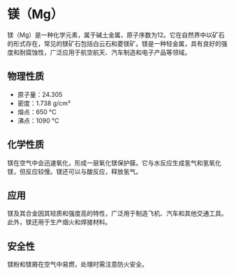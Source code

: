 # 镁（Mg）

镁（Mg）是一种化学元素，属于碱土金属，原子序数为12。它在自然界中以矿石的形式存在，常见的镁矿石包括白云石和菱镁矿。镁是一种轻金属，具有良好的强度和耐腐蚀性，广泛应用于航空航天、汽车制造和电子产品等领域。

## 物理性质
- 原子量：24.305
- 密度：1.738 g/cm³
- 熔点：650 °C
- 沸点：1090 °C

## 化学性质
镁在空气中会迅速氧化，形成一层氧化镁保护膜。它与水反应生成氢气和氢氧化镁，但反应较慢。镁还可以与酸反应，释放氢气。

## 应用
镁及其合金因其轻质和强度高的特性，广泛用于制造飞机、汽车和其他交通工具。此外，镁还用于生产烟火和焊接材料。

## 安全性
镁粉和镁屑在空气中易燃，处理时需注意防火安全。